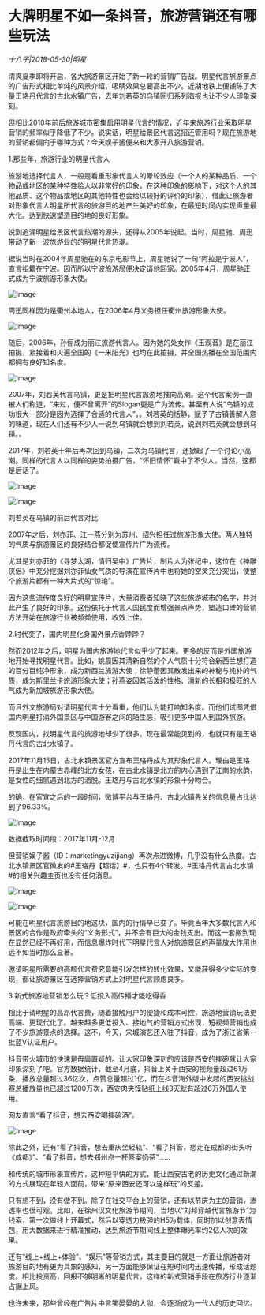 # 大牌明星不如一条抖音，旅游营销还有哪些玩法

*十八子|2018-05-30|明星*

清爽夏季即将开启，各大旅游景区开始了新一轮的营销广告战。明星代言旅游景点的广告形式相比单纯的风景介绍，吸睛效果总要高出不少。近期地铁上便铺陈了大量王珞丹代言的古北水镇广告，去年刘若英的乌镇回归系列海报也让不少人印象深刻。

但相比2010年前后旅游城市密集启用明星代言的情况，近年来旅游行业采取明星营销的频率似乎降低了不少。说实话，明星给景区代言这招还管用吗？现在旅游地的营销都偏向于哪种方式？今天娱子酱便来和大家开八旅游营销。

1.那些年，旅游行业的明星代言人

旅游地选择代言人，一般是看重形象代言人的晕轮效应（一个人的某种品质、一个物品或地区的某种特性给人以非常好的印象，在这种印象的影响下，对这个人的其他品质、这个物品或地区的其他特性也会给以较好的评价的印象），借此让旅游者对形象代言人明星所代言的旅游目的地产生美好的印象，在最短时间内实现声量最大化。达到快速塑造目的地的良好形象。

说到追溯明星给景区代言热潮的源头，还得从2005年说起。当时，周星驰、周迅带动了新一波旅游业的的明星代言热潮。

据说当时在2004年周星驰在的东京电影节上，周星驰说了一句“阿拉是宁波人”，直言祖籍在宁波。因而所以宁波旅游局便决定请他回家。2005年4月，周星驰正式成为宁波旅游形象大使。

![Image](https://mmbiz.qpic.cn/mmbiz_png/axAsEEfibm1ibfaZe08BIRn9xrmpwQ1nfjmUfo7IPyGjICtYBtEZrUhEPpKUxyJDWDibIJjFwqw2PKkfh3Z2vUn2Q/640?wx_fmt=png&tp=webp&wxfrom=5&wx_lazy=1)

周迅同样因为是衢州本地人，在2006年4月义务担任衢州旅游形象大使。

![Image](https://mmbiz.qpic.cn/mmbiz_png/axAsEEfibm1ibfaZe08BIRn9xrmpwQ1nfj4zf0EHTWzkGcQGJ37YxY9pnJuut6ia9iafAJ6JKFpUBwmeXW59IRWIAA/640?wx_fmt=png&tp=webp&wxfrom=5&wx_lazy=1)

随后，2006年，孙俪成为丽江旅游代言人。因为她的处女作《玉观音》是在丽江拍摄，紧接着和火遍全国的《一米阳光》也均在此拍摄，并全国热播在全国范围内都拥有良好知名度。

![Image](https://mmbiz.qpic.cn/mmbiz_jpg/axAsEEfibm1ibfaZe08BIRn9xrmpwQ1nfjHPsqdMicIibGg5r4KhnrCj22soycxbFicBV8KR5ADwKK0jTjMz6k4dThA/640?wx_fmt=jpeg&tp=webp&wxfrom=5&wx_lazy=1)

2007年，刘若英代言乌镇，更是把明星代言旅游地推向高潮。这个代言案例一直被人们称道，“来过，便不曾离开”的Slogan更是广为流传。甚至有人说“乌镇的成功很大一部分是因为选择了合适的代言人”，。刘若英的恬静，赋予了古镇善解人意的味道，现在人们还有不少人一说到乌镇就会想到刘若英，说到刘若英就会想到乌镇。。

2017年，刘若英十年后再次回到乌镇，二次为乌镇代言，还掀起了一个讨论小高潮。同样的代言人以同样的姿势拍摄广告，“怀旧情怀”戳中了不少人。当然，这都是后话了。

![Image](https://mmbiz.qpic.cn/mmbiz_jpg/axAsEEfibm1ibfaZe08BIRn9xrmpwQ1nfjib9JDWcjAuwM1UU89gO6Jo1t79B3X8Jdm33tNIlBcepTU9knoJXoKqA/640?wx_fmt=jpeg&tp=webp&wxfrom=5&wx_lazy=1)

![Image](https://mmbiz.qpic.cn/mmbiz_png/axAsEEfibm1ibfaZe08BIRn9xrmpwQ1nfj3J0kNVBKduxF1asPkTce7YVfnos1EDVqziaqQPaG0R9stvOHJL9pBicA/640?wx_fmt=png&tp=webp&wxfrom=5&wx_lazy=1)

刘若英在乌镇的前后代言对比

2007年之后，刘亦菲、江一燕分别为苏州、绍兴担任过旅游形象大使。两人独特的气质与旅游景区的良好结合都促使宣传片广为流传。

尤其是刘亦菲的《寻梦太湖，情归吴中》广告片，制片人为张纪中，这位在《神雕侠侣》中充分挖掘刘亦菲仙女气质的导演在宣传片中也将她的空灵充分突出，使整个旅游片都有一种大片式的“惊艳”。

因为这些流传度良好的明星宣传片，大量消费者知晓了这些旅游城市的名字，并对此产生了良好的印象。这份依托于代言人国民度而增强景点声势，塑造口碑的营销方法开始在旅游行业被频频使用，收效上佳。

2.时代变了，国内明星化身国外景点香饽饽？

然而2012年之后，明星为国内旅游地代言似乎少了起来。更多的反而是外国旅游地开始寻找明星代言。比如，姚晨因其清新自然的个人气质十分符合新西兰想打造的百分百纯净形象，成为新西兰旅游大使；徐静蕾因其散发出来的神秘与纯朴的气质，成为斯里兰卡旅游形象大使；孙燕姿因其活泼的性格、清新的长相和极旺的人气成为新加坡旅游形象大使。

而且外文旅游局对请明星代言十分看重，他们认为能打响知名度。而他们试图凭借国内明星打消外国景区与中国游客之间的陌生感，吸引更多中国人到国外旅游。

反观国内，找明星代言的旅游地却少了很多。现在最常能见到的，也就只有是王珞丹代言的古北水镇了。

2017年11月15日，古北水镇景区官方宣布王珞丹成为其形象代言人。理由是王珞丹是出生在内蒙古赤峰的北方女孩，在古北水镇是北方的内心遇到了江南的水韵，是女性的细腻遇到北方的洒脱。王珞丹与古北水镇的形象十分吻合。

的确，在官宣之后的一段时间，微博平台与王珞丹、古北水镇先关的信息量占比达到了96.33%。

![Image](https://mmbiz.qpic.cn/mmbiz_png/axAsEEfibm1ibfaZe08BIRn9xrmpwQ1nfjNZoz5beo0uKLfcdnlicTecHTRiaOqcPlEfpoUWhWT1CRic6W6fz8LfuqQ/640?wx_fmt=png&tp=webp&wxfrom=5&wx_lazy=1)

数据截取时间段：2017年11月-12月

但营销娱子酱（ID：marketingyuzijiang）再次点进微博，几乎没有什么热度。古北水镇景区官微发的#王珞丹【超话】#，也只有4个转发。#王珞丹代言古北水镇#的相关兴趣主页也没有任何消息。

![Image](https://mmbiz.qpic.cn/mmbiz_png/axAsEEfibm1ibfaZe08BIRn9xrmpwQ1nfj3W3gWLVrFOZr5ia8R02U4gzNhgseWOic43WrTUpbJFIj8hjTwoaojxJw/640?wx_fmt=png&tp=webp&wxfrom=5&wx_lazy=1)

![Image](https://mmbiz.qpic.cn/mmbiz_png/axAsEEfibm1ibfaZe08BIRn9xrmpwQ1nfjTsKG2fw0tjHZHkeH9y5tm1QrkaLRflGibAribVX0TJBjCHhbGRcngHjw/640?wx_fmt=png&tp=webp&wxfrom=5&wx_lazy=1)

可能在明星代言旅游目的地这块，国内的行情早已变了。毕竟当年大多数代言人和景区的合作是政府牵头的“义务形式”，并不会有巨大的金钱支出。而这一套搬到现在显然已经不再好用，而信息爆炸时代下明星代言人对旅游景区的声量放大作用也远不如当时那么显著。

邀请明星所需要的高额代言费究竟能引发怎样的转化效果，又能获得多少实际的变现，都让旅游景区在选择营销方式上对明星代言顾虑良多。

3.新式旅游地营销怎么玩？低投入高传播才能吃得香

相比于请明星的高昂代言费，随着接触用户的便捷和成本可控，旅游地营销玩法更高端、更现代化了。越来越多更低投入、接地气的营销方式出现，短视频营销也成了不少旅游景点的选择。这不，今天，宋城演艺还入驻了抖音，成为了浙江省第一批蓝V认证用户。

抖音带火城市的快速是毋庸置疑的。让大家印象深刻的应该是西安的摔碗就让大家印象深刻了吧。官方数据统计，截至4月底，抖音上关于西安的视频量超过61万条，播放总量超过36亿次，点赞总量超过1亿，而在抖音海外版中发起的西安挑战赛总播放量也已超过1200万次，西安肉夹馍贴纸上线3天就有超过6万外国人使用。

网友直言“看了抖音，想去西安喝摔碗酒”。

![Image](https://mmbiz.qpic.cn/mmbiz_jpg/axAsEEfibm1ibfaZe08BIRn9xrmpwQ1nfj57BsR8Cicpmyibt6l7icsry2e1q5dVQiaTTcwUPOmdr0fesJsnRQT34uIQ/640?wx_fmt=jpeg&tp=webp&wxfrom=5&wx_lazy=1)

除此之外，还有“看了抖音，想去重庆坐轻轨”、“看了抖音，想走在成都的街头听《成都》”、“看了抖音，想去郑州点一杯答案奶茶”……

和传统的城市形象宣传片，这种短平快的方式，能让西安古老的历史文化通过新潮的方式展现在年轻人面前，带来“原来西安还可以这样玩”的反差。

只有想不到，没有做不到。除了在社交平台上的营销，还有以节庆为主的营销，渗透率也很可观。比如，在徐州汉文化旅游节期间，当地以“刘邦穿越代言旅游节”为线索，第一次做线上开幕式，然后以穿透力极强的H5为载体，同时加以创意表情包，用大数据来进行精准推动，达到旅游节期间线上整体曝光率约2亿人次的效果。

还有“线上+线上+体验”、“娱乐”等营销方式，其主要目的就是一方面让旅游者对旅游目的地有更为具象的感知，另一方面能够保证在短时间内迅速传播，形成话题度。相比投资高，回报不够明晰的明星代言，这样的新式营销手段在旅游行业逐渐占据上风。

也许未来，那些曾经在广告片中言笑晏晏的大咖，会逐渐成为一代人的历史回忆。

